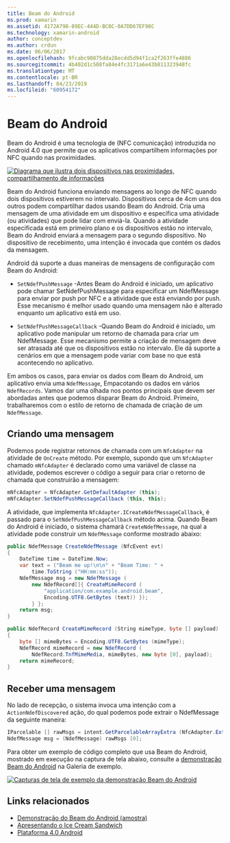 ```yaml
---
title: Beam do Android
ms.prod: xamarin
ms.assetid: 4172A798-89EC-444D-BC0C-0A7DD67EF98C
ms.technology: xamarin-android
author: conceptdev
ms.author: crdun
ms.date: 06/06/2017
ms.openlocfilehash: 9fcabc90875dda28ecdd5d94f1ca2f263ffe4886
ms.sourcegitcommit: 4b402d1c508fa84e4fc3171a6e43b811323948fc
ms.translationtype: MT
ms.contentlocale: pt-BR
ms.lasthandoff: 04/23/2019
ms.locfileid: "60954172"
---
```

# <a name="android-beam"></a>Beam do Android

Beam do Android é uma tecnologia de (NFC comunicação) introduzida no Android 4.0 que permite que os aplicativos compartilhem informações por NFC quando nas proximidades.

[![Diagrama que ilustra dois dispositivos nas proximidades, compartilhamento de informações](android-beam-images/androidbeam.png)](android-beam-images/androidbeam.png#lightbox)

Beam do Android funciona enviando mensagens ao longo de NFC quando dois dispositivos estiverem no intervalo. Dispositivos cerca de 4cm uns dos outros podem compartilhar dados usando Beam do Android. Cria uma mensagem de uma atividade em um dispositivo e especifica uma atividade (ou atividades) que pode lidar com enviá-la. Quando a atividade especificada está em primeiro plano e os dispositivos estão no intervalo, Beam do Android enviará a mensagem para o segundo dispositivo. No dispositivo de recebimento, uma intenção é invocada que contém os dados da mensagem.

Android dá suporte a duas maneiras de mensagens de configuração com Beam do Android:

-   `SetNdefPushMessage` -Antes Beam do Android é iniciado, um aplicativo pode chamar SetNdefPushMessage para especificar um NdefMessage para enviar por push por NFC e a atividade que está enviando por push. Esse mecanismo é melhor usado quando uma mensagem não é alterado enquanto um aplicativo está em uso.

-   `SetNdefPushMessageCallback` -Quando Beam do Android é iniciado, um aplicativo pode manipular um retorno de chamada para criar um NdefMessage. Esse mecanismo permite a criação de mensagem deve ser atrasada até que os dispositivos estão no intervalo. Ele dá suporte a cenários em que a mensagem pode variar com base no que está acontecendo no aplicativo.


Em ambos os casos, para enviar os dados com Beam do Android, um aplicativo envia uma `NdefMessage`, Empacotando os dados em vários `NdefRecords`. Vamos dar uma olhada nos pontos principais que devem ser abordadas antes que podemos disparar Beam do Android. Primeiro, trabalharemos com o estilo de retorno de chamada de criação de um `NdefMessage`.


## <a name="creating-a-message"></a>Criando uma mensagem

Podemos pode registrar retornos de chamada com um `NfcAdapter` na atividade de `OnCreate` método. Por exemplo, supondo que um `NfcAdapter` chamado `mNfcAdapter` é declarado como uma variável de classe na atividade, podemos escrever o código a seguir para criar o retorno de chamada que construirão a mensagem:

```csharp
mNfcAdapter = NfcAdapter.GetDefaultAdapter (this);
mNfcAdapter.SetNdefPushMessageCallback (this, this);
```

A atividade, que implementa `NfcAdapter.ICreateNdefMessageCallback`, é passado para o `SetNdefPushMessageCallback` método acima. Quando Beam do Android é iniciado, o sistema chamará `CreateNdefMessage`, na qual a atividade pode construir um `NdefMessage` conforme mostrado abaixo:

```csharp
public NdefMessage CreateNdefMessage (NfcEvent evt)
{
    DateTime time = DateTime.Now;
    var text = ("Beam me up!\n\n" + "Beam Time: " +
        time.ToString ("HH:mm:ss"));
    NdefMessage msg = new NdefMessage (
        new NdefRecord[]{ CreateMimeRecord (
            "application/com.example.android.beam",
            Encoding.UTF8.GetBytes (text)) });
        } };
    return msg;
}

public NdefRecord CreateMimeRecord (String mimeType, byte [] payload)
{
    byte [] mimeBytes = Encoding.UTF8.GetBytes (mimeType);
    NdefRecord mimeRecord = new NdefRecord (
        NdefRecord.TnfMimeMedia, mimeBytes, new byte [0], payload);
    return mimeRecord;
}
```


## <a name="receiving-a-message"></a>Receber uma mensagem

No lado de recepção, o sistema invoca uma intenção com a `ActionNdefDiscovered` ação, do qual podemos pode extrair o NdefMessage da seguinte maneira:

```csharp
IParcelable [] rawMsgs = intent.GetParcelableArrayExtra (NfcAdapter.ExtraNdefMessages);
NdefMessage msg = (NdefMessage) rawMsgs [0];
```

Para obter um exemplo de código completo que usa Beam do Android, mostrado em execução na captura de tela abaixo, consulte a [demonstração Beam do Android](https://developer.xamarin.com/samples/monodroid/AndroidBeamDemo/) na Galeria de exemplo.

[![Capturas de tela de exemplo da demonstração Beam do Android](android-beam-images/24.png)](android-beam-images/24.png#lightbox)



## <a name="related-links"></a>Links relacionados

- [Demonstração do Beam do Android (amostra)](https://developer.xamarin.com/samples/monodroid/AndroidBeamDemo/)
- [Apresentando o Ice Cream Sandwich](http://www.android.com/about/ice-cream-sandwich/)
- [Plataforma 4.0 Android](https://developer.android.com/sdk/android-4.0.html)
